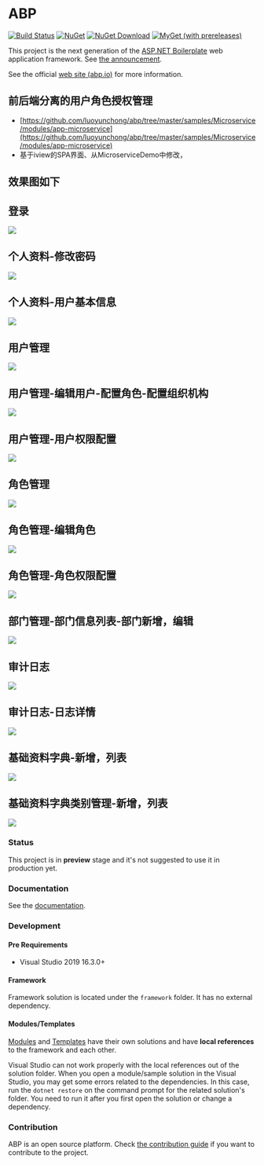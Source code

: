 # ABP

[![Build Status](http://vjenkins.dynu.net:5480/job/abp/badge/icon)](http://ci.volosoft.com:5480/blue/organizations/jenkins/abp/activity)
[![NuGet](https://img.shields.io/nuget/v/Volo.Abp.Core.svg?style=flat-square)](https://www.nuget.org/packages/Volo.Abp.Core)
[![NuGet Download](https://img.shields.io/nuget/dt/Volo.Abp.Core.svg?style=flat-square)](https://www.nuget.org/packages/Volo.Abp.Core)
[![MyGet (with prereleases)](https://img.shields.io/myget/abp-nightly/vpre/Volo.Abp.svg?style=flat-square)](https://docs.abp.io/en/abp/latest/Nightly-Builds)

This project is the next generation of the [ASP.NET Boilerplate](https://aspnetboilerplate.com/) web application framework. See [the announcement](https://blog.abp.io/abp/Abp-vNext-Announcement).

See the official [web site (abp.io)](https://abp.io/) for more information.

## 前后端分离的用户角色授权管理
- [https://github.com/luoyunchong/abp/tree/master/samples/Microservice/modules/app-microservice](https://github.com/luoyunchong/abp/tree/master/samples/Microservice/modules/app-microservice)
- 基于iview的SPA界面、从MicroserviceDemo中修改，
## 效果图如下
## 登录
![](https://pic.superbed.cn/item/5d3bd731451253d178c18d8f.png)

## 个人资料-修改密码
![](https://pic.superbed.cn/item/5d3bd9f4451253d178c1bc80.png)
## 个人资料-用户基本信息
![](https://pic.superbed.cn/item/5d3bd731451253d178c18d98.png)

## 用户管理
![](https://ae01.alicdn.com/kf/H77457b26dcbb4d08b5d26a629d8078b7o.png)
## 用户管理-编辑用户-配置角色-配置组织机构
![](https://pic.superbed.cn/item/5d3bda8f451253d178c1c0e7.png)
## 用户管理-用户权限配置
![](https://pic.superbed.cn/item/5d3bd82f451253d178c1a06f.png)

## 角色管理
![](https://pic2.superbed.cn/item/5d3bd8ce451253d178c1aafb.png)
## 角色管理-编辑角色
![](https://pic.superbed.cn/item/5d3bd9bb451253d178c1b9e6.png)
## 角色管理-角色权限配置
![](https://ae01.alicdn.com/kf/H973c2b0a50a545808db2d0b2f75250aa3.png)

## 部门管理-部门信息列表-部门新增，编辑
![](https://pic.superbed.cn/item/5d3bd9ce451253d178c1bb73.png)

## 审计日志
![](https://pic.superbed.cn/item/5d3bda81451253d178c1c058.png)

## 审计日志-日志详情
![](https://pic.superbed.cn/item/5d3bda81451253d178c1c05a.png)


## 基础资料字典-新增，列表
![](https://pic.superbed.cn/item/5d3bd9b5451253d178c1b997.png)
## 基础资料字典类别管理-新增，列表
![](https://pic.superbed.cn/item/5d3bd731451253d178c18d9b.png)



### Status

This project is in **preview** stage and it's not suggested to use it in production yet.

### Documentation

See the <a href="https://docs.abp.io/" target="_blank">documentation</a>.

### Development

#### Pre Requirements

- Visual Studio 2019 16.3.0+

#### Framework

Framework solution is located under the `framework` folder. It has no external dependency.

#### Modules/Templates

[Modules](modules/) and [Templates](templates/) have their own solutions and have **local references** to the framework and each other.

Visual Studio can not work properly with the local references out of the solution folder. When you open a module/sample solution in the Visual Studio, you may get some errors related to the dependencies. In this case, run the `dotnet restore` on the command prompt for the related solution's folder. You need to run it after you first open the solution or change a dependency.

### Contribution

ABP is an open source platform. Check [the contribution guide](docs/en/Contribution/Index.md) if you want to contribute to the project.

